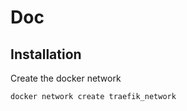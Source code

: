 # Doc 

## Installation

Create the docker network
```bash
docker network create traefik_network
```